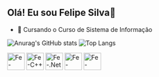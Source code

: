 ## Olá! Eu sou Felipe Silva👋

- 🌱 Cursando o Curso de Sistema de Informação
  
![Anurag's GitHub stats](https://github-readme-stats.vercel.app/api?username=Miyamura1101&show_icons=true&bg_color=00000000)
![Top Langs](https://github-readme-stats.vercel.app/api/top-langs/?username=Miyamura1101&layout=compact&show_icons=true&bg_color=00000000)

<div>
  <img aling="center" alt ="Fe-Csharp" heigth="30" width="40" src="https://cdn.jsdelivr.net/gh/devicons/devicon@latest/icons/csharp/csharp-original.svg" /> 
  <img aling="center" alt ="Fe-C++"heigth="30" width="40" src="https://cdn.jsdelivr.net/gh/devicons/devicon@latest/icons/cplusplus/cplusplus-original.svg" />          
  <img aling="center" alt ="Fe-.Net"heigth="30" width="40" src="https://cdn.jsdelivr.net/gh/devicons/devicon@latest/icons/dotnetcore/dotnetcore-original.svg" />  
  <img aling="center" alt ="Fe-Docker"heigth="30" width="40"  src="https://cdn.jsdelivr.net/gh/devicons/devicon@latest/icons/docker/docker-original-wordmark.svg" />  
  <img aling="center" alt ="Fe-Java" heigth="30" width="40" src="https://cdn.jsdelivr.net/gh/devicons/devicon@latest/icons/java/java-original.svg" />
          
</div>



